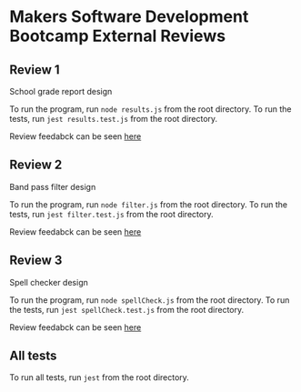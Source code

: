 # Makers Software Development Bootcamp External Reviews

## Review 1

School grade report design

To run the program, run `node results.js` from the root directory.
To run the tests, run `jest results.test.js` from the root directory.

Review feedabck can be seen [here](https://drive.google.com/file/d/1Et2oIdBSi10E5yBoa92wnoSAeNmRzWhw/view?usp=sharing)

## Review 2

Band pass filter design

To run the program, run `node filter.js` from the root directory.
To run the tests, run `jest filter.test.js` from the root directory.

Review feedabck can be seen [here](https://drive.google.com/file/d/148o-0begaUi6791nbgCxoAXR3xWVHikj/view?usp=sharing)

## Review 3

Spell checker design

To run the program, run `node spellCheck.js` from the root directory.
To run the tests, run `jest spellCheck.test.js` from the root directory.

Review feedabck can be seen [here](https://drive.google.com/file/d/1i_qFmjqBoCz0xLZGkBv6j17solboSJwi/view?usp=sharing)

## All tests

To run all tests, run `jest` from the root directory.